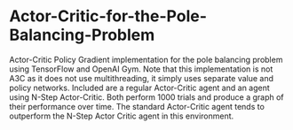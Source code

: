 # Actor-Critic-for-the-Pole-Balancing-Problem
Actor-Critic Policy Gradient implementation for the pole balancing problem using TensorFlow and OpenAI Gym. Note that this implementation is not A3C as it does not use multithreading, it simply uses separate value and policy networks. Included are a regular Actor-Critic agent and an agent using N-Step Actor-Critic. Both perform 1000 trials and produce a graph of their performance over time. The standard Actor-Critic agent tends to outperform the N-Step Actor Critic agent in this environment.
